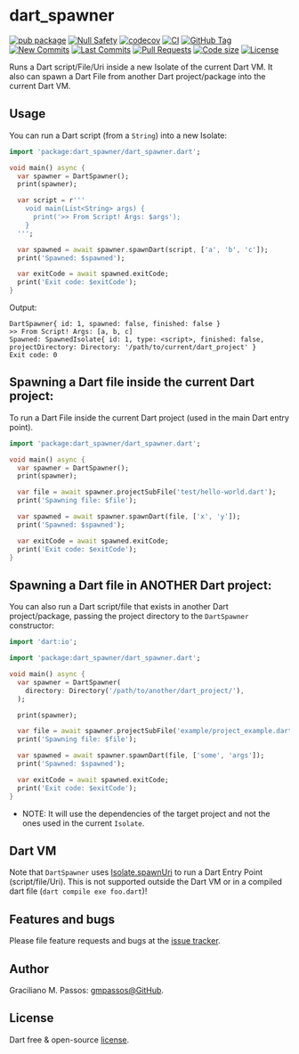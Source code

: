 # dart_spawner

[![pub package](https://img.shields.io/pub/v/dart_spawner.svg?logo=dart&logoColor=00b9fc)](https://pub.dartlang.org/packages/dart_spawner)
[![Null Safety](https://img.shields.io/badge/null-safety-brightgreen)](https://dart.dev/null-safety)
[![codecov](https://codecov.io/gh/gmpassos/dart_spawner/branch/master/graph/badge.svg?token=GOHOemF0cr)](https://codecov.io/gh/gmpassos/dart_spawner)
[![CI](https://img.shields.io/github/workflow/status/gmpassos/dart_spawner/Dart%20CI/master?logo=github-actions&logoColor=white)](https://github.com/gmpassos/dart_spawner/actions)
[![GitHub Tag](https://img.shields.io/github/v/tag/gmpassos/dart_spawner?logo=git&logoColor=white)](https://github.com/gmpassos/dart_spawner/releases)
[![New Commits](https://img.shields.io/github/commits-since/gmpassos/dart_spawner/latest?logo=git&logoColor=white)](https://github.com/gmpassos/dart_spawner/network)
[![Last Commits](https://img.shields.io/github/last-commit/gmpassos/dart_spawner?logo=git&logoColor=white)](https://github.com/gmpassos/dart_spawner/commits/master)
[![Pull Requests](https://img.shields.io/github/issues-pr/gmpassos/dart_spawner?logo=github&logoColor=white)](https://github.com/gmpassos/dart_spawner/pulls)
[![Code size](https://img.shields.io/github/languages/code-size/gmpassos/dart_spawner?logo=github&logoColor=white)](https://github.com/gmpassos/dart_spawner)
[![License](https://img.shields.io/github/license/gmpassos/dart_spawner?logo=open-source-initiative&logoColor=green)](https://github.com/gmpassos/dart_spawner/blob/master/LICENSE)

Runs a Dart script/File/Uri inside a new Isolate of the current Dart VM.
It also can spawn a Dart File from another Dart project/package into the current Dart VM.

## Usage

You can run a Dart script (from a `String`) into a new Isolate:

```dart
import 'package:dart_spawner/dart_spawner.dart';

void main() async {
  var spawner = DartSpawner();
  print(spawner);

  var script = r'''
    void main(List<String> args) {
      print('>> From Script! Args: $args');
    }
  ''';

  var spawned = await spawner.spawnDart(script, ['a', 'b', 'c']);
  print('Spawned: $spawned');

  var exitCode = await spawned.exitCode;
  print('Exit code: $exitCode');
}
```

Output:

```text
DartSpawner{ id: 1, spawned: false, finished: false }
>> From Script! Args: [a, b, c]
Spawned: SpawnedIsolate{ id: 1, type: <script>, finished: false, projectDirectory: Directory: '/path/to/current/dart_project' }
Exit code: 0
```

## Spawning a Dart file inside the current Dart project:

To run a Dart File inside the current Dart project (used in the main Dart entry point).

```dart
import 'package:dart_spawner/dart_spawner.dart';

void main() async {
  var spawner = DartSpawner();
  print(spawner);

  var file = await spawner.projectSubFile('test/hello-world.dart');
  print('Spawning file: $file');

  var spawned = await spawner.spawnDart(file, ['x', 'y']);
  print('Spawned: $spawned');

  var exitCode = await spawned.exitCode;
  print('Exit code: $exitCode');
}

```

## Spawning a Dart file in ANOTHER Dart project:

You can also run a Dart script/file that exists in another Dart project/package,
passing the project directory to the `DartSpawner` constructor:

```dart
import 'dart:io';

import 'package:dart_spawner/dart_spawner.dart';

void main() async {
  var spawner = DartSpawner(
    directory: Directory('/path/to/another/dart_project/'),
  );

  print(spawner);

  var file = await spawner.projectSubFile('example/project_example.dart');
  print('Spawning file: $file');

  var spawned = await spawner.spawnDart(file, ['some', 'args']);
  print('Spawned: $spawned');

  var exitCode = await spawned.exitCode;
  print('Exit code: $exitCode');
}
```

- NOTE: It will use the dependencies of the target project and not the ones used in the current `Isolate`.

## Dart VM

Note that `DartSpawner` uses [Isolate.spawnUri][isolate_spawnUri]
to run a Dart Entry Point (script/file/Uri). This is not supported outside the Dart VM
or in a compiled dart file (`dart compile exe foo.dart`)!

[isolate_spawnUri]: https://api.dart.dev/stable/2.13.4/dart-isolate/Isolate/spawnUri.html

## Features and bugs

Please file feature requests and bugs at the [issue tracker][tracker].

[tracker]: https://github.com/gmpassos/dart_spawner/issues

## Author

Graciliano M. Passos: [gmpassos@GitHub][github].

[github]: https://github.com/gmpassos

## License

Dart free & open-source [license](https://github.com/dart-lang/stagehand/blob/master/LICENSE).
